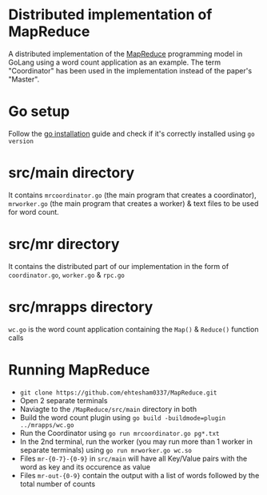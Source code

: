 # Distributed implementation of MapReduce

A distributed implementation of the [MapReduce](http://static.googleusercontent.com/media/research.google.com/en//archive/mapreduce-osdi04.pdf) programming model in GoLang using a word count application as an example. The term "Coordinator" has been used in the implementation instead of the paper's "Master".

# Go setup
Follow the [go installation](https://go.dev/doc/install) guide and check if it's correctly installed using ```go version```

# src/main directory
It contains ```mrcoordinator.go``` (the main program that creates a coordinator), ```mrworker.go``` (the main program that creates a worker) & text files to be used for word count.

# src/mr directory
It contains the distributed part of our implementation in the form of ```coordinator.go```, ```worker.go``` & ```rpc.go```

# src/mrapps directory
```wc.go``` is the word count application containing the ```Map()``` & ```Reduce()``` function calls

# Running MapReduce
- ```git clone https://github.com/ehtesham0337/MapReduce.git```
- Open 2 separate terminals
- Naviagte to the ```/MapReduce/src/main``` directory in both
- Build the word count plugin using ```go build -buildmode=plugin ../mrapps/wc.go```
- Run the Coordinator using ```go run mrcoordinator.go pg*.txt```
- In the 2nd terminal, run the worker (you may run more than 1 worker in separate terminals) using ```go run mrworker.go wc.so ```
- Files ```mr-{0-7}-{0-9}``` in ```src/main``` will have all Key/Value pairs with the word as key and its occurence as value
- Files ```mr-out-{0-9}``` contain the output with a list of words followed by the total number of counts
